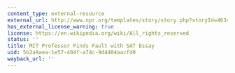 ```yaml
---
content_type: external-resource
external_url: http://www.npr.org/templates/story/story.php?storyId=4634566
has_external_license_warning: true
license: https://en.wikipedia.org/wiki/All_rights_reserved
status: ''
title: MIT Professor Finds Fault with SAT Essay
uid: 5b2a9aea-1e57-404f-a74c-9d4404aacfd0
wayback_url: ''
---
```

